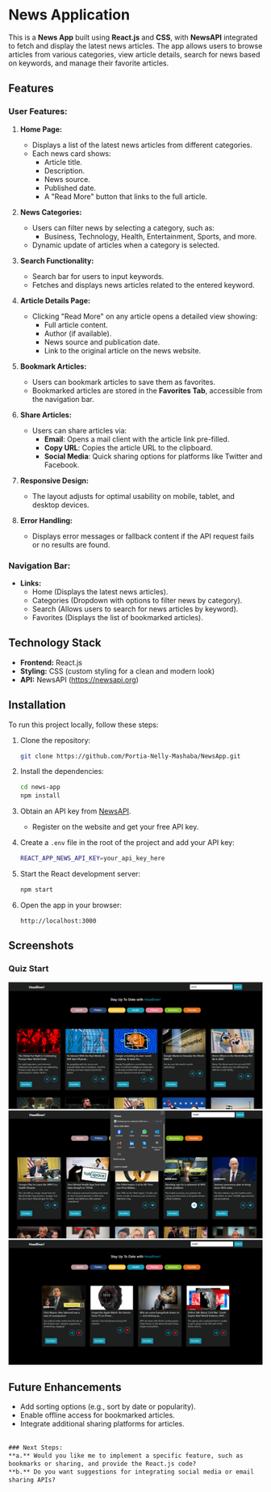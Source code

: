 # News Application

This is a **News App** built using **React.js** and **CSS**, with **NewsAPI** integrated to fetch and display the latest news articles. The app allows users to browse articles from various categories, view article details, search for news based on keywords, and manage their favorite articles.

## Features

### User Features:
1. **Home Page:**
   - Displays a list of the latest news articles from different categories.
   - Each news card shows:
     - Article title.
     - Description.
     - News source.
     - Published date.
     - A "Read More" button that links to the full article.

2. **News Categories:**
   - Users can filter news by selecting a category, such as:
     - Business, Technology, Health, Entertainment, Sports, and more.
   - Dynamic update of articles when a category is selected.

3. **Search Functionality:**
   - Search bar for users to input keywords.
   - Fetches and displays news articles related to the entered keyword.

4. **Article Details Page:**
   - Clicking "Read More" on any article opens a detailed view showing:
     - Full article content.
     - Author (if available).
     - News source and publication date.
     - Link to the original article on the news website.

5. **Bookmark Articles:**
   - Users can bookmark articles to save them as favorites.
   - Bookmarked articles are stored in the **Favorites Tab**, accessible from the navigation bar.

6. **Share Articles:**
   - Users can share articles via:
     - **Email**: Opens a mail client with the article link pre-filled.
     - **Copy URL**: Copies the article URL to the clipboard.
     - **Social Media**: Quick sharing options for platforms like Twitter and Facebook.

7. **Responsive Design:**
   - The layout adjusts for optimal usability on mobile, tablet, and desktop devices.

8. **Error Handling:**
   - Displays error messages or fallback content if the API request fails or no results are found.

### Navigation Bar:
- **Links:**
  - Home (Displays the latest news articles).
  - Categories (Dropdown with options to filter news by category).
  - Search (Allows users to search for news articles by keyword).
  - Favorites (Displays the list of bookmarked articles).

## Technology Stack
- **Frontend:** React.js
- **Styling:** CSS (custom styling for a clean and modern look)
- **API:** NewsAPI (https://newsapi.org)

## Installation

To run this project locally, follow these steps:

1. Clone the repository:
   ```bash
   git clone https://github.com/Portia-Nelly-Mashaba/NewsApp.git
   ```

2. Install the dependencies:
   ```bash
   cd news-app
   npm install
   ```

3. Obtain an API key from [NewsAPI](https://newsapi.org).
   - Register on the website and get your free API key.

4. Create a `.env` file in the root of the project and add your API key:
   ```bash
   REACT_APP_NEWS_API_KEY=your_api_key_here
   ```

5. Start the React development server:
   ```bash
   npm start
   ```

6. Open the app in your browser:
   ```
   http://localhost:3000

   ```

## Screenshots

### Quiz Start
![World News](src/components/assets/pic1.PNG)
![Category](src/components/assets/pic2.PNG)
![Favorites](src/components/assets/pic3.PNG)


## Future Enhancements
- Add sorting options (e.g., sort by date or popularity).
- Enable offline access for bookmarked articles.
- Integrate additional sharing platforms for articles.
```

### Next Steps:
**a.** Would you like me to implement a specific feature, such as bookmarks or sharing, and provide the React.js code?  
**b.** Do you want suggestions for integrating social media or email sharing APIs?